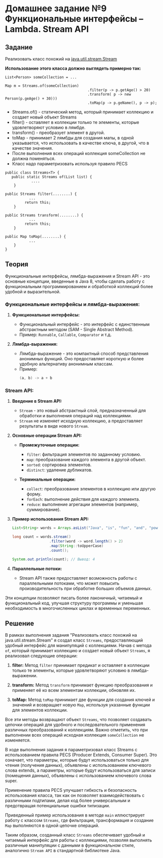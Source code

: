 # Домашнее задание №9 Функциональные интерфейсы – Lambda. Stream API

## Задание

Реализовать класс похожий на [java.util.stream.Stream](http://www.oracle.com/technetwork/articles/java/ma14-java-se-8-streams-2177646.html)

**Использование этого класса должно выглядеть примерно так:**
```
List<Person> someCollection = ...

Map m = Streams.of(someCollection)
                                      .filter(p -> p.getAge() > 20)
                                      .transform( p -> new Person(p.geAge() + 30)))
                                      .toMap(p -> p.geName(), p -> p);
```

* Streams.of() - статический метод, который принимает коллекцию и создает новый объект Streams
* filter() - оставляет в коллекции только те элементы, которые удовлетворяют условию в лямбде.
* transform() - преобразует элемент в другой.
* toMap - принимает 2 лямбды для создания мапы, в одной указывается, что использовать в качестве ключа, в другой, что в качестве значения.
* После выполнения всех операций коллекция someCollection не должна поменяться.
* Класс надо параметризовать используя правило PECS


```
public class Streams<T> {
   public static Streams of(List list) {
            ....
    }

public Streams filter(........) {
           ...
         return this;
    }

public Streams transform(........) {
           ...
         return this;
    }

public Map toMap(........) {
           ...  
    }
}
```

## Теория

Функциональные интерфейсы, лямбда-выражения и Stream API - это основные концепции, введенные в Java 8, чтобы сделать работу с функциональным программированием и обработкой коллекций более удобной и выразительной.

### Функциональные интерфейсы и лямбда-выражения:

1. **Функциональные интерфейсы:**
    - Функциональный интерфейс - это интерфейс с единственным абстрактным методом (SAM - Single Abstract Method).
    - Пример: `Runnable`, `Callable`, `Comparator` и т.д.

2. **Лямбда-выражения:**
    - Лямбда-выражение - это компактный способ представления анонимных функций. Оно предоставляет короткую и более удобную альтернативу анонимным классам.
    - Пример:
      ```java
      (a, b) -> a + b
      ```

### Stream API:

1. **Введение в Stream API:**
    - `Stream` - это новый абстрактный слой, предназначенный для обработки и выполнения операций над коллекциями.
    - `Stream` не изменяет исходную коллекцию, а предоставляет результаты в виде нового `Stream`.

2. **Основные операции Stream API:**
    - **Промежуточные операции:**
        - `filter`: фильтрация элементов по заданному условию.
        - `map`: преобразование каждого элемента в другой объект.
        - `sorted`: сортировка элементов.
        - `distinct`: удаление дубликатов.

    - **Терминальные операции:**
        - `collect`: преобразование элементов в коллекцию или другую форму.
        - `forEach`: выполнение действия для каждого элемента.
        - `reduce`: выполнение агрегации элементов (например, суммирование).

3. **Пример использования Stream API:**
    ```java
    List<String> words = Arrays.asList("Java", "is", "fun", "and", "powerful");

    long count = words.stream()
                     .filter(word -> word.length() > 2)
                     .map(String::toUpperCase)
                     .count();

    System.out.println(count); // Вывод: 4
    ```

4. **Параллельные потоки:**
    - Stream API также предоставляет возможность работы с параллельными потоками, что может повысить производительность при обработке больших объемов данных.

Эти концепции позволяют писать более лаконичный, читаемый и функциональный код, улучшая структуру программы и уменьшая необходимость в многочисленных циклах и временных переменных.

## Решение

В рамках выполнения задания "Реализовать класс похожий на java.util.stream.Stream" я создал класс `Streams`, предоставляющий удобный интерфейс для манипуляций с коллекциями. Начав с метода `of`, который принимает коллекцию и создает новый объект `Streams`, я реализовал следующие операции:

1. **filter:** Метод `filter` принимает предикат и оставляет в коллекции только те элементы, которые удовлетворяют условию в лямбда-выражении.

2. **transform:** Метод `transform` принимает функцию преобразования и применяет её ко всем элементам коллекции, обновляя их.

3. **toMap:** Метод `toMap` принимает две функции для создания ключей и значений и возвращает новую `Map`, используя указанные функции для элементов коллекции.

Все эти методы возвращают объект `Streams`, что позволяет создавать цепочки операций для удобного и последовательного применения различных преобразований к коллекциям. Важно отметить, что при выполнении всех операций исходная коллекция `someCollection` не изменяется.

В ходе выполнения задания я параметризовал класс Streams с использованием правила PECS (Producer Extends, Consumer Super). Это означает, что параметры, которые будут использоваться только для чтения (получения данных), объявлены с использованием ключевого слова extends, а параметры, которые будут использоваться для записи (помещения данных), объявлены с использованием ключевого слова super.

Применение правила PECS улучшает гибкость и безопасность использования класса, так как он позволяет взаимодействовать с различными подтипами, делая код более универсальным и предотвращая потенциальные ошибки типизации.

Приведенный пример использования в методе `main` иллюстрирует работу с классом `Streams`, где фильтрация, трансформация и создание `Map` выполняются в одной цепочке операций.

Таким образом, созданный класс `Streams` обеспечивает удобный и читаемый интерфейс для работы с коллекциями, позволяя выполнять различные манипуляции с данными в функциональном стиле, аналогично `Stream API` в стандартной библиотеке Java.

